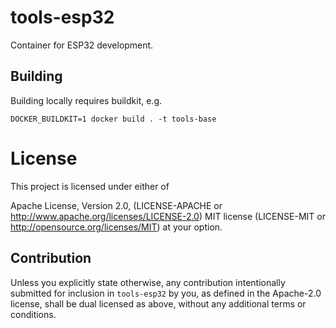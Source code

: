 # tools-esp32

Container for ESP32 development.

## Building

Building locally requires buildkit, e.g.

```DOCKER_BUILDKIT=1 docker build . -t tools-base```

# License

This project is licensed under either of

Apache License, Version 2.0, (LICENSE-APACHE or http://www.apache.org/licenses/LICENSE-2.0)
MIT license (LICENSE-MIT or http://opensource.org/licenses/MIT) at your option.

## Contribution

Unless you explicitly state otherwise, any contribution intentionally submitted for inclusion in
`tools-esp32` by you, as defined in the Apache-2.0 license, shall be dual licensed as above,
without any additional terms or conditions.
